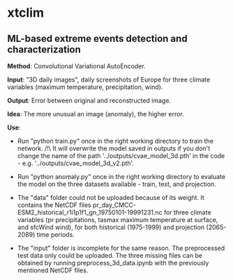 # xtclim
## ML-based extreme events detection and characterization

**Method**: Convolutional Variational AutoEncoder.

**Input**: "3D daily images", daily screenshots of Europe for three climate variables (maximum temperature, precipitation, wind).

**Output**: Error between original and reconstructed image.

**Idea**: The more unusual an image (anomaly), the higher error.

**Use**:
- Run "python train.py" once in the right working directory to train the network.
/!\ It will overwrite the model saved in outputs if you don't change the name of the path '../outputs/cvae_model_3d.pth' in the code - e.g. '../outputs/cvae_model_3d_v2.pth'.

- Run "python anomaly.py" once in the right working directory to evaluate the model on the three datasets available - train, test, and projection.

- The "data" folder could not be uploaded because of its weight. It contains the NetCDF files pr_day_CMCC-ESM2_historical_r1i1p1f1_gn_19750101-19991231.nc for three climate variables (pr precipitations, tasmax maximum temperature at surface, and sfcWind wind), for both historical (1975-1999) and projection (2065-2089) time periods.

- The "input" folder is incomplete for the same reason. The preprocessed test data only could be uploaded. The three missing files can be obtained by running preprocess_3d_data.ipynb with the previously mentioned NetCDF files.

